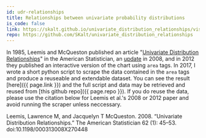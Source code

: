 ```yaml
---
id: udr-relationships
title: Relationships between univariate probability distributions
is_code: false
link: https://skalt.github.io/univariate_distribution_relationships/visualize/udr_visualization.html
repo: https://github.com/SKalt/univariate_distribution_relationships
---
```


In 1985, Leemis and McQueston published an article
"<a href="http://www.tandfonline.com/doi/abs/10.1080/00031305.1986.10475379" target="\_blank" rel="noreferrer">Univariate Distribution Relationships</a>" in the American Statistician, an <a href="http://www.tandfonline.com/doi/abs/10.1198/000313008X270448" target="\_blank" rel="noreferrer">update</a> in 2008, and in 2012 they published an interactive version of the chart using `area` tags.  In 2017, I wrote a short python script to scrape the data contained in the `area` tags and produce a reuseable and extendable dataset.  You can see the result [here]({{ page.link }}) and the full script and data may be retrieved and reused from [this github repo]({{ page.repo }}).  If you do reuse the data, please use the citation below for Leemis et al.'s 2008 or 2012 paper and avoid running the scraper unless neccessary.

<!--
Leemis, his collaborators, and I have collective put decades into creating this. I've contributed my day or so because I hope building tools that allow students to explore the relationships behind mathematical objects is the best way to retain them. In the future, I may write some script to import the graph to neo4j, though using the rneo4j package with the csvs should be workable</p>
-->
<citation>
  Leemis, Lawrence M, and Jacquelyn T McQueston. 2008. “Univariate Distribution Relationships.” The American Statistician 62 (1): 45–53. doi:10.1198/000313008X270448
</citation>
